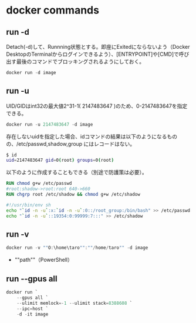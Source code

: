 # docker commands

## run -d

Detach(-d)して、Runnning状態とする。即座にExitedにならないよう（Docker DesktopのTerminalからログインできるよう）、[ENTRYPOINT]や[CMD]で呼び出す最後のコマンドでブロッキングされるようにしておく。

```PowerShell
docker run -d image
```

## run -u

UID/GIDはint32の最大値2^31-1( 2147483647 )のため、0-2147483647を指定できる。

```PowerShell
docker run -u 2147483647 -d image
```

存在しないuidを指定した場合、idコマンドの結果は以下のようになるものの、/etc/passwd,shadow,group にはレコードはない。

```bash
$ id
uid=2147483647 gid=0(root) groups=0(root)
```

以下のように作成することもできる（別途で防護策は必要）。

```Dockerfile
RUN chmod g+w /etc/passwd
#root:shadow->root:root 640->660
RUN chgrp root /etc/shadow && chmod g+w /etc/shadow
```

```sh
#!/usr/bin/env sh
echo "`id -n -u`:x:`id -n -u`:0::/root_group:/bin/bash" >> /etc/passwd
echo "`id -n -u`::19354:0:99999:7:::" >> /etc/shadow
```

## run -v

```PowerShell
docker run -v ""O:\home\taro"":""/home/taro"" -d image
```

- ""path""（PowerShell）

## run --gpus all

```PowerShell
docker run `
    --gpus all `
    --ulimit memlock=-1 --ulimit stack=8388608 `
    --ipc=host `
    -d -it image
```
